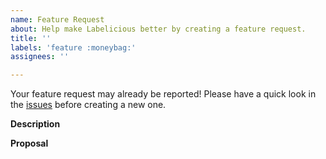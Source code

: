```yaml
---
name: Feature Request
about: Help make Labelicious better by creating a feature request.
title: ''
labels: 'feature :moneybag:'
assignees: ''

---
```


Your feature request may already be reported! Please have a quick look in the
[issues](https://github.com/hopeman15/labelicious/issues) before creating
a new one.

**Description**
<!-- Add a clear description of the feature you would like to see. -->

**Proposal**
<!-- Add proposal as to how you would potentially solve this issue. -->
